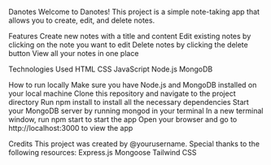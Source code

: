 Danotes
Welcome to Danotes! This project is a simple note-taking app that allows you to create, edit, and delete notes.

Features
Create new notes with a title and content
Edit existing notes by clicking on the note you want to edit
Delete notes by clicking the delete button
View all your notes in one place

Technologies Used
HTML
CSS
JavaScript
Node.js
MongoDB

How to run locally
Make sure you have Node.js and MongoDB installed on your local machine
Clone this repository and navigate to the project directory
Run npm install to install all the necessary dependencies
Start your MongoDB server by running mongod in your terminal
In a new terminal window, run npm start to start the app
Open your browser and go to http://localhost:3000 to view the app

Credits
This project was created by @yourusername. Special thanks to the following resources:
Express.js
Mongoose
Tailwind CSS
